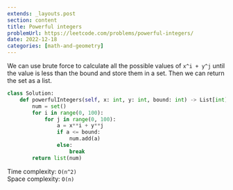 ```yaml
---
extends: _layouts.post
section: content
title: Powerful integers
problemUrl: https://leetcode.com/problems/powerful-integers/
date: 2022-12-18
categories: [math-and-geometry]
---
```


We can use brute force to calculate all the possible values of `x^i + y^j` until the value is less than the bound and store them in a set. Then we can return the set as a list.

```python
class Solution:
    def powerfulIntegers(self, x: int, y: int, bound: int) -> List[int]:
        num = set()
        for i in range(0, 100):
            for j in range(0, 100):
                a = x**i + y**j
                if a <= bound:
                    num.add(a)
                else:
                    break
        return list(num)
```

Time complexity: `O(n^2)` <br/>
Space complexity: `O(n)`